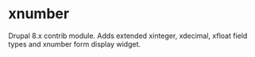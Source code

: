 # xnumber
Drupal 8.x contrib module. Adds extended xinteger, xdecimal, xfloat field types and xnumber form display widget.
